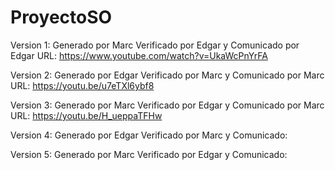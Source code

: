 # ProyectoSO
Version 1: Generado por Marc Verificado por Edgar y Comunicado por Edgar
URL: https://www.youtube.com/watch?v=UkaWcPnYrFA

Version 2: Generado por Edgar Verificado por Marc y Comunicado por Marc
URL: https://youtu.be/u7eTXl6ybf8

Version 3: Generado por Marc Verificado por Edgar y Comunicado por Marc 
URL: https://youtu.be/H_ueppaTFHw

Version 4: Generado por Edgar Verificado por Marc y Comunicado:

Version 5: Generado por Marc Verificado por Edgar y Comunicado:
